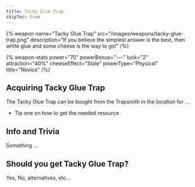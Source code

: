 ```yaml
---
title: Tacky Glue Trap
skipToc: true
---
```


{% weapon
 name="Tacky Glue Trap"
 src="/images/weapons/tacky-glue-trap.png"
 description="If you believe the simplest answer is the best, then white glue and some cheese is the way to go!"
/%}

{% weapon-stats
 power="70"
 powerBonus="---"
 luck="2"
 attraction="40%"
 cheeseEffect="Stale"
 powerType="Physical"
 title="Novice"
/%}

## Acquiring Tacky Glue Trap

The Tacky Glue Trap can be bought from the Trapsmith in the *location* for ...

- Tip one on how to get the needed resource

## Info and Trivia

Something ...

## Should you get Tacky Glue Trap?

Yes, No, alternatives, etc...
